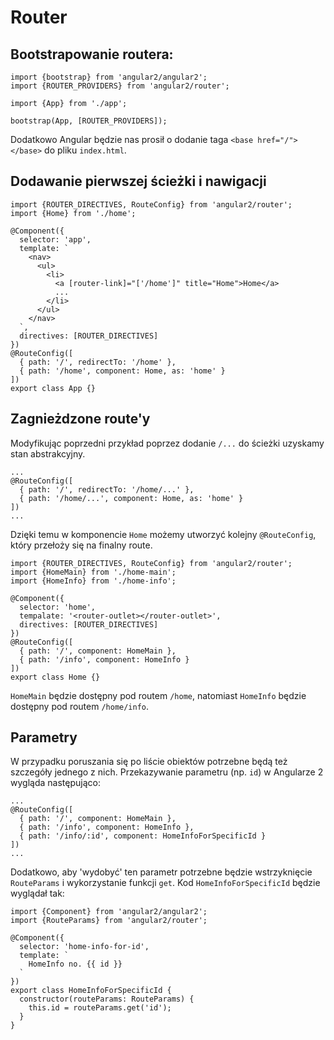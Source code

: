 # Router 

## Bootstrapowanie routera: 
```
import {bootstrap} from 'angular2/angular2';
import {ROUTER_PROVIDERS} from 'angular2/router';

import {App} from './app';

bootstrap(App, [ROUTER_PROVIDERS]);  
```

Dodatkowo Angular będzie nas prosił o dodanie taga `<base href="/"></base>` do pliku `index.html`.

## Dodawanie pierwszej ścieżki i nawigacji

```
import {ROUTER_DIRECTIVES, RouteConfig} from 'angular2/router';
import {Home} from './home';

@Component({
  selector: 'app',
  template: `
    <nav>
      <ul>
        <li>
          <a [router-link]="['/home']" title="Home">Home</a>
          ...
        </li>
      </ul>
    </nav>
  `,
  directives: [ROUTER_DIRECTIVES]
})
@RouteConfig([
  { path: '/', redirectTo: '/home' },
  { path: '/home', component: Home, as: 'home' }
])
export class App {}
```

## Zagnieżdzone route'y

Modyfikując poprzedni przykład poprzez dodanie `/...` do ścieżki uzyskamy stan abstrakcyjny. 
```
...
@RouteConfig([
  { path: '/', redirectTo: '/home/...' },
  { path: '/home/...', component: Home, as: 'home' }
])
...
```

Dzięki temu w komponencie `Home` możemy utworzyć kolejny `@RouteConfig`, który przełoży się na finalny route.
```
import {ROUTER_DIRECTIVES, RouteConfig} from 'angular2/router';
import {HomeMain} from './home-main';
import {HomeInfo} from './home-info';

@Component({
  selector: 'home',
  tempalate: '<router-outlet></router-outlet>',
  directives: [ROUTER_DIRECTIVES]
})
@RouteConfig([
  { path: '/', component: HomeMain }, 
  { path: '/info', component: HomeInfo }
])
export class Home {}
```
`HomeMain` będzie dostępny pod routem `/home`, natomiast `HomeInfo` będzie dostępny pod routem `/home/info`.


## Parametry 

W przypadku poruszania się po liście obiektów potrzebne będą też szczegóły jednego z nich. Przekazywanie parametru (np. `id`) w Angularze 2 wygląda następująco: 
```
...
@RouteConfig([
  { path: '/', component: HomeMain }, 
  { path: '/info', component: HomeInfo },
  { path: '/info/:id', component: HomeInfoForSpecificId }
])
...
```
Dodatkowo, aby 'wydobyć' ten parametr potrzebne będzie wstrzyknięcie `RouteParams` i wykorzystanie funkcji `get`. Kod `HomeInfoForSpecificId` będzie wyglądał tak:
```
import {Component} from 'angular2/angular2';
import {RouteParams} from 'angular2/router';

@Component({
  selector: 'home-info-for-id',
  template: `
    HomeInfo no. {{ id }}
  `
})
export class HomeInfoForSpecificId {
  constructor(routeParams: RouteParams) {
    this.id = routeParams.get('id');
  }
}
```
